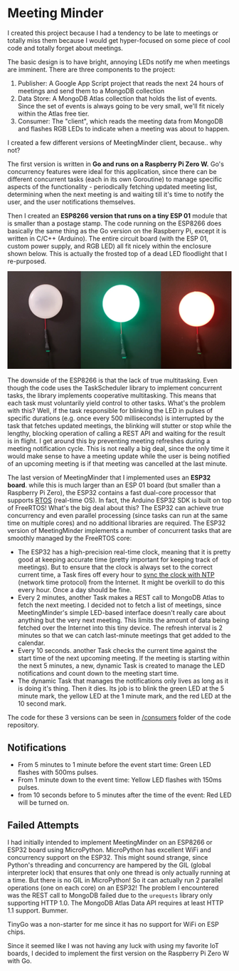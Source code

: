 # Meeting Minder



I created this project because I had a tendency to be late to meetings or totally miss them because I would get hyper-focused on some piece of cool code and totally forget about meetings.

The basic design is to have bright, annoying LEDs notify me when meetings are imminent. There are three components to the project:

1. Publisher: A Google App Script project that reads the next 24 hours of meetings and send them to a MongoDB collection
2. Data Store: A MongoDB Atlas collection that holds the list of events. Since the set of events is always going to be very small, we'll fit nicely within the Atlas free tier.
3. Consumer: The "client", which reads the meeting data from MongoDB and flashes RGB LEDs to indicate when a meeting was about to happen.

I created a few different versions of MeetingMinder client, because.. why not? 

The first version is written in **Go and runs on a Raspberry Pi Zero W.** Go's concurrency features were ideal for this application, since there can be different concurrent tasks (each in its own Goroutine) to manage specific aspects of the functionality - periodically fetching updated meeting list, determining when the next meeting is and waiting till it's time to notify the user, and the user notifications themselves.

Then I created an **ESP8266 version that runs on a tiny ESP 01** module that is smaller than a postage stamp. The code running on the ESP8266 does basically the same thing as the Go version on the Raspberry Pi, except it is written in C/C++ (Arduino). The entire circuit board (with the ESP 01, custom power supply, and RGB LED) all fit nicely within the enclosure shown below. This is actually the frosted top of a dead LED floodlight that I re-purposed.

![Meeting Minder](https://github.com/davealexis/meetingminder/blob/main/images/Meeting%20Minder.png)

The downside of the ESP8266 is that the lack of true multitasking. Even though the code uses the TaskScheduler library to implement concurrent tasks, the library implements cooperative multitasking. This means that each task must voluntarily yield control to other tasks. What's the problem with this? Well, if the task responsible for blinking the LED in pulses of specific durations (e.g. once every 500 milliseconds) is interrupted by the task that fetches updated meetings, the blinking will stutter or stop while the lengthy, blocking operation of calling a REST API and waiting for the result is in flight. I get around this by preventing meeting refreshes during a meeting notification cycle. This is not really a big deal, since the only time it would make sense to have a meeting update while the user is being notified of an upcoming meeting is if that meeting was cancelled at the last minute.

The last version of MeetingMinder that I implemented uses an **ESP32 board**. while this is much larger than an ESP 01 board (but smaller than a Raspberry Pi Zero), the ESP32 contains a fast dual-core processor that supports [RTOS](https://docs.espressif.com/projects/esp-idf/en/latest/esp32/api-reference/system/freertos.html) (real-time OS). In fact, the Arduino ESP32 SDK is built on top of FreeRTOS! What's the big deal about this? The ESP32 can achieve true concurrency and even parallel processing (since tasks can run at the same time on multiple cores) and no additional libraries are required. The ESP32 version of MeetingMinder implements a number of concurrent tasks that are smoothly managed by the FreeRTOS core:

- The ESP32 has a high-precision real-time clock, meaning that it is pretty good at keeping accurate time (pretty important for keeping track of meetings). But to ensure that the clock is always set to the correct current time, a Task fires off every hour to [sync the clock with NTP](https://lastminuteengineers.com/esp32-ntp-server-date-time-tutorial/) (network time protocol) from the Internet. It might be overkill to do this every hour. Once a day should be fine.
- Every 2 minutes, another Task makes a REST call to MongoDB Atlas to fetch the next meeting. I decided not to fetch a list of meetings, since MeetingMinder's simple LED-based interface doesn't really care about anything but the very next meeting. This limits the amount of data being fetched over the Internet into this tiny device. The refresh interval is 2 minutes so that we can catch last-minute meetings that get added to the calendar.
- Every 10 seconds. another Task checks the current time against the start time of the next upcoming meeting. If the meeting is starting within the next 5 minutes, a new, dynamic Task is created to manage the LED notifications and count down to the meeting start time.
- The dynamic Task that manages the notifications only lives as long as it is doing it's thing. Then it dies. Its job is to blink the green LED at the 5 minute mark, the yellow LED at the 1 minute mark, and the red LED at the 10 second mark.

The code for these 3 versions can be seen in [/consumers](https://github.com/davealexis/meetingminder/tree/main/consumers) folder of the code repository.



## Notifications

- From 5 minutes to 1 minute before the event start time: Green LED flashes with 500ms pulses.
- From 1 minute down to the event time: Yellow LED flashes with 150ms pulses.
- from 10 seconds before to 5 minutes after the time of the event:  Red LED will be turned on.



## Failed Attempts

I had initially intended to implement MeetingMinder on an ESP8266 or ESP32 board using MicroPython. MicroPython has excellent WiFi and concurrency support on the ESP32. This might sound strange, since Python's threading and concurrency are hampered by the GIL (global interpreter lock) that ensures that only one thread is only actually running at a time. But there is no GIL in MicroPython! So it can actually run 2 parallel operations (one on each core) on an ESP32! The problem I encountered was the REST call to MongoDB failed due to the `urequests` library only supporting HTTP 1.0. The MongoDB Atlas Data API requires at least HTTP 1.1 support. Bummer.

TinyGo was a non-starter for me since it has no support for WiFi on ESP chips.

Since it seemed like I was not having any luck with using my favorite IoT boards, I decided to implement the first version on the Raspberry Pi Zero W with Go.
